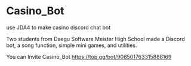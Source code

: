 # Casino_Bot
use JDA4 to make casino discord chat bot


Two students from Daegu Software Meister High School made a Discord bot, a song function, simple mini games, and utilities.

You can Invite Casino_Bot
https://top.gg/bot/908501763315888169
